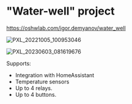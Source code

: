 # "Water-well" project

https://oshwlab.com/igor.demyanov/water_well

![PXL_20221005_100953046](https://github.com/DisDis/water-well/assets/87201/3d44f9c1-382a-412c-ab77-5e23f4a7e1e4)

![PXL_20230603_081619676](https://github.com/DisDis/water-well/assets/87201/79a6eebe-d642-4f9a-8cfe-fd507e1da235)


Supports:
* Integration with HomeAssistant
* Temperature sensors
* Up to 4 relays.
* Up to 4 buttons.
